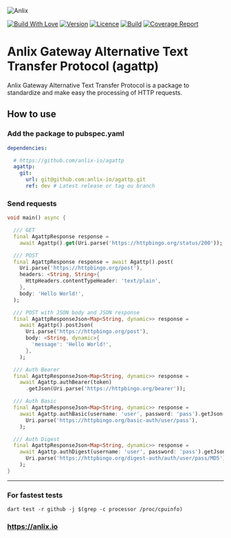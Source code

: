 ![Anlix](https://anlix.io/wp-content/uploads/2020/05/anlix-horizontal_verde.png "Anlix")

[![Build With Love](https://img.shields.io/badge/%20built%20with-%20%E2%9D%A4-ff69b4.svg)](https://github.com/anlix-io/agattp/stargazers)
[![Version](https://img.shields.io/badge/dynamic/json?url=https%3A%2F%2Fapi.github.com%2Frepos%2Fanlix-io%2Fagattp%2Freleases%2Flatest&query=%24.name&label=version&color=orange)](https://github.com/anlix-io/agattp/releases/latest)
[![Licence](https://img.shields.io/github/license/anlix-io/agattp?color=blue)](https://github.com/anlix-io/agattp/blob/main/LICENSE)
[![Build](https://img.shields.io/github/actions/workflow/status/anlix-io/agattp/main.yml?branch=main)](https://github.com/anlix-io/agattp/releases/latest)
[![Coverage Report](https://img.shields.io/badge/coverage-report-C08EA1)](https://anlix-io.github.io/agattp/coverage/)

# Anlix Gateway Alternative Text Transfer Protocol (agattp)

Anlix Gateway Alternative Text Transfer Protocol is a package to standardize and make easy the processing of HTTP requests.

## How to use

### Add the package to pubspec.yaml

```yaml
dependencies:

  # https://github.com/anlix-io/agattp
  agattp:
    git:
      url: git@github.com:anlix-io/agattp.git
      ref: dev # Latest release or tag ou branch
```

### Send requests

```dart
void main() async {

  /// GET
  final AgattpResponse response =
    await Agattp().get(Uri.parse('https://httpbingo.org/status/200'));

  /// POST
  final AgattpResponse response = await Agattp().post(
    Uri.parse('https://httpbingo.org/post'),
    headers: <String, String>{
      HttpHeaders.contentTypeHeader: 'text/plain',
    },
    body: 'Hello World!',
  );

  /// POST with JSON body and JSON response
  final AgattpResponseJson<Map<String, dynamic>> response =
    await Agattp().postJson(
      Uri.parse('https://httpbingo.org/post'),
      body: <String, dynamic>{
        'message': 'Hello World!',
      },
    );

  /// Auth Bearer
  final AgattpResponseJson<Map<String, dynamic>> response =
    await Agattp.authBearer(token)
      .getJson(Uri.parse('https://httpbingo.org/bearer'));

  /// Auth Basic
  final AgattpResponseJson<Map<String, dynamic>> response =
    await Agattp.authBasic(username: 'user', password: 'pass').getJson(
      Uri.parse('https://httpbingo.org/basic-auth/user/pass'),
    );

  /// Auth Digest
  final AgattpResponseJson<Map<String, dynamic>> response =
    await Agattp.authDigest(username: 'user', password: 'pass').getJson(
      Uri.parse('https://httpbingo.org/digest-auth/auth/user/pass/MD5'),
    );
}
```

---

### For fastest tests

```shell
dart test -r github -j $(grep -c processor /proc/cpuinfo)
```

### https://anlix.io
